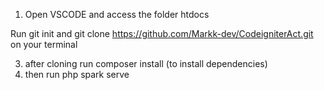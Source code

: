 1. Open VSCODE and access the folder htdocs

Run git init and
git clone https://github.com/Markk-dev/CodeigniterAct.git
on your terminal

3. after cloning run composer install (to install dependencies)
4. then run php spark serve
